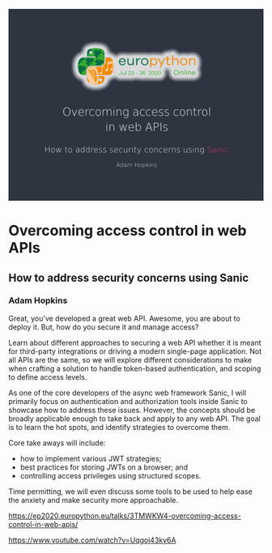![Overcoming access control in web APIs](thumbnail.png)

# Overcoming access control in web APIs

## How to address security concerns using Sanic

### Adam Hopkins 

Great, you've developed a great web API. Awesome, you are about to deploy it. But, how do you secure it and manage access?

Learn about different approaches to securing a web API whether it is meant for third-party integrations or driving a modern single-page application. Not all APIs are the same, so we will explore different considerations to make when crafting a solution to handle token-based authentication, and scoping to define access levels.

As one of the core developers of the async web framework Sanic, I will primarily focus on authentication and authorization tools inside Sanic to showcase how to address these issues. However, the concepts should be broadly applicable enough to take back and apply to any web API. The goal is to learn the hot spots, and identify strategies to overcome them.

Core take aways will include:
- how to implement various JWT strategies;
- best practices for storing JWTs on a browser; and
- controlling access privileges using structured scopes.

Time permitting, we will even discuss some tools to be used to help ease the anxiety and make security more approachable.

https://ep2020.europython.eu/talks/3TMWKW4-overcoming-access-control-in-web-apis/

https://www.youtube.com/watch?v=Uqgoj43ky6A
